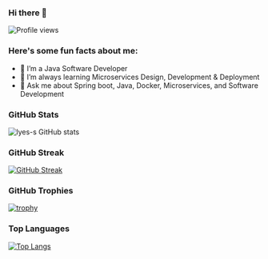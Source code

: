 ### Hi there 👋

![Profile views](https://visitor-badge.glitch.me/badge?page_id=lyes-s.lyes-s)

<h3> Here's some fun facts about me: </h3>

- 🔭 I’m a Java Software Developer
- 🌱 I’m always learning Microservices Design, Development & Deployment
- 💬 Ask me about Spring boot, Java, Docker, Microservices, and Software Development

### GitHub Stats
![lyes-s GitHub stats](https://github-readme-stats.vercel.app/api?username=lyes-s&show_icons=true&theme=radical)

### GitHub Streak
[![GitHub Streak](https://github-readme-streak-stats.herokuapp.com/?user=lyes-s&theme=radical)](https://git.io/streak-stats)

### GitHub Trophies
[![trophy](https://github-profile-trophy.vercel.app/?username=lyes-s)](https://github.com/ryo-ma/github-profile-trophy)

### Top Languages
[![Top Langs](https://github-readme-stats.vercel.app/api/top-langs/?username=lyes-s&show_icons=true&layout=compact&theme=radical)](https://github.com/anuraghazra/github-readme-stats)
